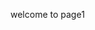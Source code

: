 welcome to page1
<question source="Question1-Refe1" />
<inject key="subscriptionid"/>
<validation step="12591743-fa05-4cad-8ced-765201d894f9" /><validation step="02af62d3-608c-4901-9636-30eca14168b4" />
